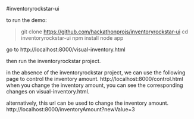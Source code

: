 #inventoryrockstar-ui

to run the demo: 
> git clone https://github.com/hackathonprojs/inventoryrockstar-ui
> cd inventoryrockstar-ui
> npm install
> node app

go to 
http://localhost:8000/visual-inventory.html

then run the inventoryrockstar project.

in the absence of the inventoryrockstar project, we can use the following page to control the inventory amount.
http://localhost:8000/control.html  
when you change the inventory amount, you can see the corresponding changes on visual-inventory.html.

alternatively, this url can be used to change the inventory amount.
http://localhost:8000/inventoryAmount?newValue=3
